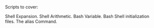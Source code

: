 Scripts to cover:

Shell Expansion.
Shell Arithmetic.
Bash Variable.
Bash Shell initialization files.
The alias Command.
